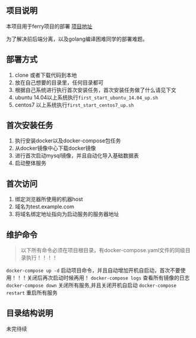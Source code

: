 ## 项目说明

本项目用于ferry项目的部署 [项目地址](https://github.com/lanyulei/ferry)

为了解决前后端分离，以及golang编译困难同学的部署难题。

## 部署方式

1. clone 或者下载代码到本地
2. 放在自己想要的目录里，任何目录都可
3. 根据自己系统进行执行首次安装任务，首次安装任务做了什么请见下文
4. ubuntu 14.04以上系统执行`first_start_ubuntu_14.04_up.sh`
5. centos7 以上系统执行`first_start_centos7_up.sh`

## 首次安装任务

1. 执行安装docker以及docker-compose包任务
2. 从docker镜像中心下载docker镜像
3. 进行首次启动mysql镜像，并且自动化导入基础数据表
4. 启动整体服务

## 首次访问

1. 绑定浏览器所使用的机器host
2. 域名为test.example.com
3. 将域名绑定地址指向为启动服务的服务器地址

## 维护命令

> 以下所有命令必须在项目根目录，有docker-compose.yaml文件的同级目录执行！！！！

`docker-compose up -d` 启动项目命令，并且自动增加开机自启动，首次不要使用！！！关闭后再次启动时候再用！
`docker-compose logs` 查看所有镜像的日志
`docker-compose down` 关闭所有服务,并且关闭开机自启动
`docker-compose restart` 重启所有服务

## 目录结构说明

未完待续